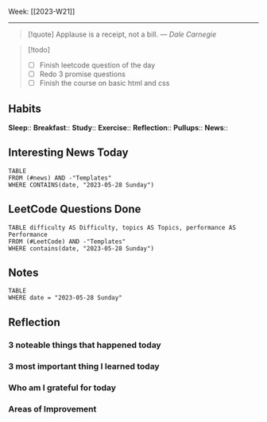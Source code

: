 Week: [[2023-W21]]
- - -
>[!quote]
> Applause is a receipt, not a bill.
> — <cite>Dale Carnegie</cite>

>[!todo]
>- [ ] Finish leetcode question of the day
>- [ ] Redo 3 promise questions
>- [ ] Finish the course on basic html and css

## Habits

**Sleep**::
**Breakfast**::
**Study**:: 
**Exercise**:: 
**Reflection**:: 
**Pullups**::
**News**::

## Interesting News Today

```dataview
TABLE 
FROM (#news) AND -"Templates"
WHERE CONTAINS(date, "2023-05-28 Sunday") 
```

## LeetCode Questions Done

```dataview
TABLE difficulty AS Difficulty, topics AS Topics, performance AS Performance
FROM (#LeetCode) AND -"Templates"
WHERE contains(date, "2023-05-28 Sunday") 
```

## Notes

```dataview
TABLE
WHERE date = "2023-05-28 Sunday"
```

## Reflection

### 3 noteable things that happened today

### 3 most important thing I learned today

### Who am I grateful for today

### Areas of Improvement